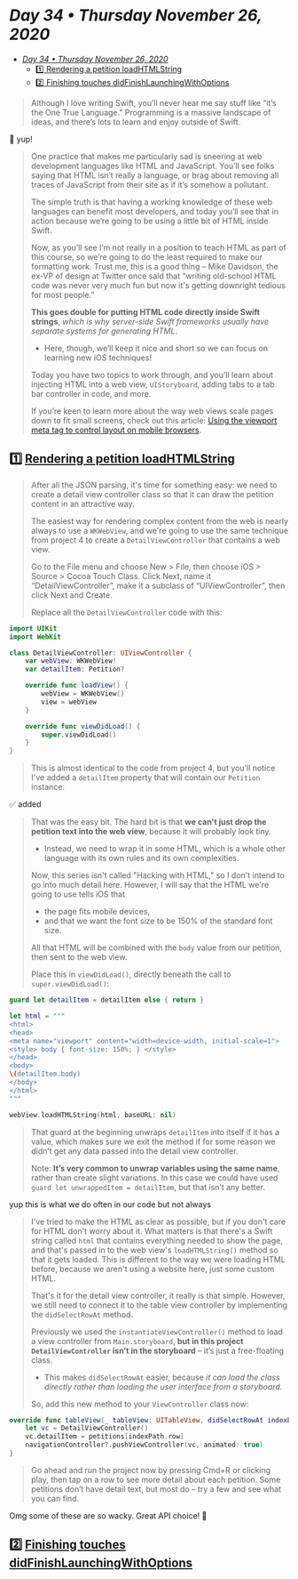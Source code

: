 # *Day 34 • Thursday November 26, 2020*

- [*Day 34 • Thursday November 26, 2020*](#day-34--thursday-november-26-2020)
  - [:one: Rendering a petition loadHTMLString](#one-rendering-a-petition-loadhtmlstring)
  - [:two: Finishing touches didFinishLaunchingWithOptions](#two-finishing-touches-didfinishlaunchingwithoptions)

>Although I love writing Swift, you’ll never hear me say stuff like “it’s the One True Language.” Programming is a massive landscape of ideas, and there’s lots to learn and enjoy outside of Swift.

:rainbow: yup!

>One practice that makes me particularly sad is sneering at web development languages like HTML and JavaScript. You’ll see folks saying that HTML isn’t really a language, or brag about removing all traces of JavaScript from their site as if it’s somehow a pollutant.
>
>The simple truth is that having a working knowledge of these web languages can benefit most developers, and today you’ll see that in action because we’re going to be using a little bit of HTML inside Swift.
>
>Now, as you’ll see I’m not really in a position to teach HTML as part of this course, so we’re going to do the least required to make our formatting work. Trust me, this is a good thing – Mike Davidson, the ex-VP of design at Twitter once said that “writing old-school HTML code was never very much fun but now it's getting downright tedious for most people.”
>
>**This goes double for putting HTML code directly inside Swift strings**, _which is why server-side Swift frameworks usually have separate systems for generating HTML_. 
>* Here, though, we’ll keep it nice and short so we can focus on learning new iOS techniques!
>
>Today you have two topics to work through, and you’ll learn about injecting HTML into a web view, `UIStoryboard`, adding tabs to a tab bar controller in code, and more.
>
>If you’re keen to learn more about the way web views scale pages down to fit small screens, check out this article: [Using the viewport meta tag to control layout on mobile browsers](https://developer.mozilla.org/en-US/docs/Mozilla/Mobile/Viewport_meta_tag   ).

## :one: [Rendering a petition loadHTMLString](https://www.hackingwithswift.com/read/7/4/rendering-a-petition-loadhtmlstring) 

>After all the JSON parsing, it's time for something easy: we need to create a detail view controller class so that it can draw the petition content in an attractive way.
>
>The easiest way for rendering complex content from the web is nearly always to use a `WKWebView`, and we're going to use the same technique from project 4 to create a `DetailViewController` that contains a web view.
>
>Go to the File menu and choose New > File, then choose iOS > Source > Cocoa Touch Class. Click Next, name it “DetailViewController”, make it a subclass of “UIViewController”, then click Next and Create.
>
>Replace all the `DetailViewController` code with this:

```swift
import UIKit
import WebKit

class DetailViewController: UIViewController {
    var webView: WKWebView!
    var detailItem: Petition?

    override func loadView() {
        webView = WKWebView()
        view = webView
    }

    override func viewDidLoad() {
        super.viewDidLoad()
    }
}
```


>This is almost identical to the code from project 4, but you'll notice I've added a `detailItem` property that will contain our `Petition` instance.
>
:white_check_mark: added

>That was the easy bit. The hard bit is that **we can't just drop the petition text into the web view**, because it will probably look tiny. 
>* Instead, we need to wrap it in some HTML, which is a whole other language with its own rules and its own complexities.
>
>Now, this series isn't called "Hacking with HTML," so I don't intend to go into much detail here. However, I will say that the HTML we're going to use tells iOS that
>* the page fits mobile devices, 
>* and that we want the font size to be 150% of the standard font size. 
> 
>All that HTML will be combined with the `body` value from our petition, then sent to the web view.
>
>Place this in `viewDidLoad()`, directly beneath the call to `super.viewDidLoad()`:

```swift
guard let detailItem = detailItem else { return }

let html = """
<html>
<head>
<meta name="viewport" content="width=device-width, initial-scale=1">
<style> body { font-size: 150%; } </style>
</head>
<body>
\(detailItem.body)
</body>
</html>
"""

webView.loadHTMLString(html, baseURL: nil)
```

>That guard at the beginning unwraps `detailItem` into itself if it has a value, which makes sure we exit the method if for some reason we didn’t get any data passed into the detail view controller.
>
>Note: **It’s very common to unwrap variables using the same name**, rather than create slight variations. In this case we could have used `guard let unwrappedItem = detailItem`, but that isn’t any better.

yup this is what we do often in our code but not always

>I've tried to make the HTML as clear as possible, but if you don't care for HTML don't worry about it. What matters is that there's a Swift string called `html` that contains everything needed to show the page, and that's passed in to the web view's `loadHTMLString()` method so that it gets loaded. This is different to the way we were loading HTML before, because we aren't using a website here, just some custom HTML.
>
>That's it for the detail view controller, it really is that simple. However, we still need to connect it to the table view controller by implementing the `didSelectRowAt` method.
>
>Previously we used the `instantiateViewController()` method to load a view controller from `Main.storyboard`, **but in this project `DetailViewController` isn’t in the storyboard** – it’s just a free-floating class. 
>* This makes `didSelectRowAt` easier, because _it can load the class directly rather than loading the user interface from a storyboard._
>
>So, add this new method to your `ViewController` class now:

```swift
override func tableView(_ tableView: UITableView, didSelectRowAt indexPath: IndexPath) {
    let vc = DetailViewController()
    vc.detailItem = petitions[indexPath.row]
    navigationController?.pushViewController(vc, animated: true)
}
```
>Go ahead and run the project now by pressing Cmd+R or clicking play, then tap on a row to see more detail about each petition. Some petitions don’t have detail text, but most do – try a few and see what you can find.

Omg some of these are so wacky. Great API choice! :rocket:

## :two: [Finishing touches didFinishLaunchingWithOptions](https://www.hackingwithswift.com/read/7/5/finishing-touches-didfinishlaunchingwithoptions) 
